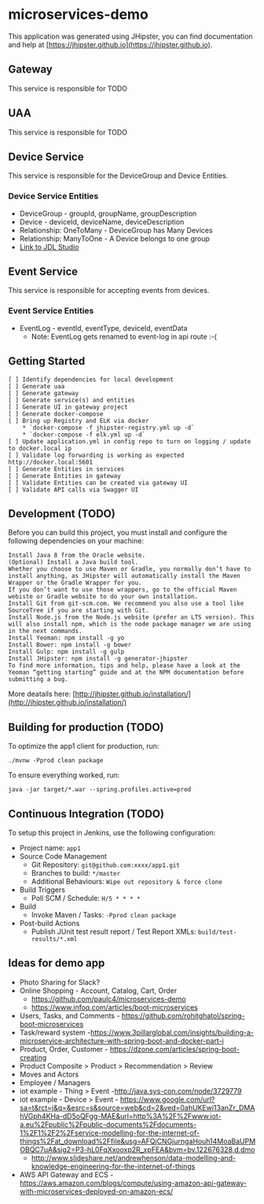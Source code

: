 microservices-demo
==================

This application was generated using JHipster, you can find documentation and help at [https://jhipster.github.io](https://jhipster.github.io).

Gateway
-------
This service is responsible for TODO

## UAA

This service is responsible for TODO

## Device Service

This service is responsible for the DeviceGroup and Device Entities.

### Device Service Entities
* DeviceGroup - groupId, groupName, groupDescription
* Device - deviceId, deviceName, deviceDescription
* Relationship: OneToMany - DeviceGroup has Many Devices
* Relationship: ManyToOne - A Device belongs to one group
* [Link to JDL Studio](http://jhipster.github.io/jdl-studio/#view/entity%20Device%20%7B%0A%09deviceId%20Long%2C%0A%20%20%20%20deviceName%20String%2C%0A%20%20%20%20deviceDescription%20String%0A%7D%0A%0Aentity%20DeviceGroup%20%7B%0A%09groupId%20Long%2C%0A%20%20%20%20groupName%20String%2C%0A%20%20%20%20groupDescription%20String%0A%7D%0A%0Arelationship%20OneToMany%20%7B%0A%09%2F**%0A%09*%20A%20relationship%0A%09*%2F%0A%09DeviceGroup%7Bdevice%7D%20to%0A%09%2F**%0A%09*%20Another%20side%20of%20the%20same%20relationship%0A%09*%2F%0A%09Device%0A%7D%0A%0A)

## Event Service

This service is responsible for accepting events from devices.

### Event Service Entities
* EventLog - eventId, eventType, deviceId, eventData 
    * Note: EventLog gets renamed to event-log in api route :-(


## Getting Started
    [ ] Identify dependencies for local development
    [ ] Generate uaa    
    [ ] Generate gateway
    [ ] Generate service(s) and entities
    [ ] Generate UI in gateway project
    [ ] Generate docker-compose
    [ ] Bring up Registry and ELK via docker
        * `docker-compose -f jhipster-registry.yml up -d`
        * `docker-compose -f elk.yml up -d`
    [ ] Update application.yml in config repo to turn on logging / update to docker.local ip
    [ ] Validate log forwarding is working as expected http://docker.local:5601
    [ ] Generate Entities in services
    [ ] Generate Entities in gateway
    [ ] Validate Entities can be created via gateway UI
    [ ] Validate API calls via Swagger UI





## Development (TODO)

Before you can build this project, you must install and configure the following dependencies on your machine:

    Install Java 8 from the Oracle website.
    (Optional) Install a Java build tool.
    Whether you choose to use Maven or Gradle, you normally don’t have to install anything, as JHipster will automatically install the Maven Wrapper or the Gradle Wrapper for you.
    If you don’t want to use those wrappers, go to the official Maven webiste or Gradle website to do your own installation.
    Install Git from git-scm.com. We recommend you also use a tool like SourceTree if you are starting with Git.
    Install Node.js from the Node.js website (prefer an LTS version). This will also install npm, which is the node package manager we are using in the next commands.
    Install Yeoman: npm install -g yo
    Install Bower: npm install -g bower
    Install Gulp: npm install -g gulp
    Install JHipster: npm install -g generator-jhipster
    To find more information, tips and help, please have a look at the Yeoman “getting starting” guide and at the NPM documentation before submitting a bug.

More deatails here: [http://jhipster.github.io/installation/](http://jhipster.github.io/installation/)


## Building for production (TODO)

To optimize the app1 client for production, run:

    ./mvnw -Pprod clean package

To ensure everything worked, run:

    java -jar target/*.war --spring.profiles.active=prod

## Continuous Integration (TODO)

To setup this project in Jenkins, use the following configuration:

* Project name: `app1`
* Source Code Management
    * Git Repository: `git@github.com:xxxx/app1.git`
    * Branches to build: `*/master`
    * Additional Behaviours: `Wipe out repository & force clone`
* Build Triggers
    * Poll SCM / Schedule: `H/5 * * * *`
* Build
    * Invoke Maven / Tasks: `-Pprod clean package`
* Post-build Actions
    * Publish JUnit test result report / Test Report XMLs: `build/test-results/*.xml`

[JHipster]: https://jhipster.github.io/


## Ideas for demo app
- Photo Sharing for Slack?
- Online Shopping - Account, Catalog, Cart, Order 
    - https://github.com/paulc4/microservices-demo
    - https://www.infoq.com/articles/boot-microservices
- Users, Tasks, and Comments - https://github.com/rohitghatol/spring-boot-microservices
- Task/reward system -https://www.3pillarglobal.com/insights/building-a-microservice-architecture-with-spring-boot-and-docker-part-i
- Product, Order, Customer -  https://dzone.com/articles/spring-boot-creating
- Product Composite > Product > Recommendation > Review
- Moves and Actors
- Employee / Managers
- iot example - Thing > Event -http://java.sys-con.com/node/3729779
- iot example - Device > Event - https://www.google.com/url?sa=t&rct=j&q=&esrc=s&source=web&cd=2&ved=0ahUKEwi13anZr_DMAhVGph4KHa-dD5oQFgg-MAE&url=http%3A%2F%2Fwww.iot-a.eu%2Fpublic%2Fpublic-documents%2Fdocuments-1%2F1%2F2%2Fservice-modelling-for-the-internet-of-things%2Fat_download%2Ffile&usg=AFQjCNGjurngaHouh14MoaBaUPMOBQC7uA&sig2=P3-hL0FqXxooxp2R_xpFEA&bvm=bv.122676328,d.dmo
    - http://www.slideshare.net/andrewhenson/data-modelling-and-knowledge-engineering-for-the-internet-of-things
- AWS API Gateway and ECS - https://aws.amazon.com/blogs/compute/using-amazon-api-gateway-with-microservices-deployed-on-amazon-ecs/
